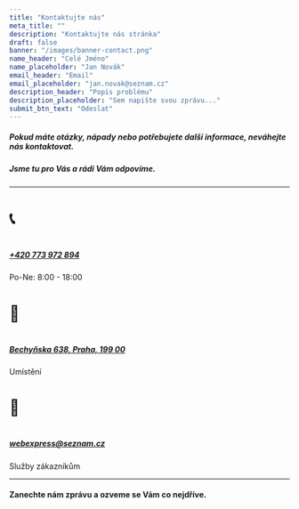 ```yaml
---
title: "Kontaktujte nás"
meta_title: ""
description: "Kontaktujte nás stránka"
draft: false
banner: "/images/banner-contact.png"
name_header: "Celé Jméno"
name_placeholder: "Jan Novák"
email_header: "Email"
email_placeholder: "jan.novak@seznam.cz"
description_header: "Popis problému"
description_placeholder: "Sem napište svou zprávu..."
submit_btn_text: "Odeslat"
---
```


##### Pokud máte otázky, nápady nebo potřebujete další informace, neváhejte nás kontaktovat.

##### Jsme tu pro Vás a rádi Vám odpovíme.

<hr>

<div class="contact-info">
    <div class="phone">
        <div class="label"><h1>📞<h1></div>
        <div class="text-content">
            <h5><a href="tel:+420773972894">+420 773 972 894</a></h5>
            <p>Po-Ne: 8:00 - 18:00</p>
        </div>
    </div>
    <div class="address">
        <div class="label"><h1>📍<h1></div>
        <div class="text-content">
            <h5><a href="https://maps.app.goo.gl/ChHMhcUCNgJXrexb7">Bechyňska 638, Praha, 199 00</a></h5>
            <p>Umístění</p>
        </div>
    </div>
    <div class="mail">
        <div class="label"><h1>📧<h1></div>
        <div class="text-content">
            <h5><a href="mailto:webexpress@seznam.cz">webexpress@seznam.cz</a></h5>
            <p>Služby zákazníkům</p>
        </div>
    </div>
</div>

<hr>

#### Zanechte nám zprávu a ozveme se Vám co nejdříve.<br><br>
